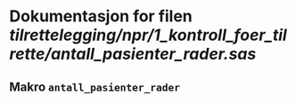
# Dokumentasjon for filen *tilrettelegging/npr/1_kontroll_foer_tilrette/antall_pasienter_rader.sas*


## Makro `antall_pasienter_rader`

